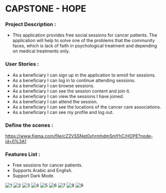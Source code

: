 # CAPSTONE - HOPE

### Project Description :

- This application provides free social sessions for cancer patients. The application will help to solve one of the problems that the community faces, which is lack of faith in psychological treatment and depending on medical treatments only. 

### User Stories :

- As a beneficiary I can sign up in the application to enroll for sessions.
- As a beneficiary I can log in to continue attending sessions.
- As a beneficiary I can browse sessions.
- As a beneficiary I can see the session content and join it.
- As a beneficiary I can view the sessions I have joined.
- As a beneficiary I can attend the session.
- As a beneficiary I can see the locations of the cancer care associations.
- As a beneficiary I can see my profile and log out.




### Define the scenes :

https://www.figma.com/file/cZ2VSSNgt0xhrmhdmSmYhC/HOPE?node-id=0%3A1

### Features List :

- Free sessions for cancer patients.
- Supports Arabic and English.
- Support Dark Mode.


![1](https://user-images.githubusercontent.com/91872065/150086426-98599ca2-2474-4d67-a4e6-4c02434a2510.png) ![2](https://user-images.githubusercontent.com/91872065/150086471-4ed4331d-6abe-4f72-894c-daba3450cf4c.png) ![3](https://user-images.githubusercontent.com/91872065/150086520-9876ef63-a290-45b3-b592-de9b4c71de06.png) ![4](https://user-images.githubusercontent.com/91872065/150086571-52ba4aa8-8efb-47be-9ae0-b241615b5f79.png) ![5](https://user-images.githubusercontent.com/91872065/150086608-e9e0b072-7a6a-470c-96f2-ed8e7d1d9711.png) 
![6](https://user-images.githubusercontent.com/91872065/150086655-5bcf0e3a-5a00-4e3d-8b6e-ed49fe22a97c.png) ![7](https://user-images.githubusercontent.com/91872065/150086678-93050e9a-a5be-426e-bc04-b3c3c3f11e98.png) ![8](https://user-images.githubusercontent.com/91872065/150086704-f01f4876-76a2-45ee-84b6-310fa831bab0.png) ![9](https://user-images.githubusercontent.com/91872065/150086736-bcc90da9-7ccf-42f7-884a-ef94dbd575bd.png)


